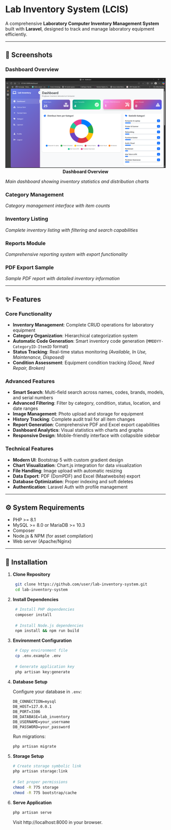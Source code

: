 # Lab Inventory System (LCIS)

A comprehensive **Laboratory Computer Inventory Management System** built with **Laravel**, designed to track and manage laboratory equipment efficiently.

---

## 📸 Screenshots

### Dashboard Overview
<p align="center">
  <img src="https://github.com/MIAbidin/lab-inventory-system/blob/main/public/img/dashboard.png?raw=true" alt="Dashboard" width="600"/>
  <br>
  <b>Dashboard Overview</b>
</p>

*Main dashboard showing inventory statistics and distribution charts*

### Category Management
*Category management interface with item counts*

### Inventory Listing
*Complete inventory listing with filtering and search capabilities*

### Reports Module
*Comprehensive reporting system with export functionality*

### PDF Export Sample
*Sample PDF report with detailed inventory information*

---

## ✨ Features

### Core Functionality
- **Inventory Management**: Complete CRUD operations for laboratory equipment  
- **Category Organization**: Hierarchical categorization system  
- **Automatic Code Generation**: Smart inventory code generation (`MMDDYY-CategoryID-ItemID` format)  
- **Status Tracking**: Real-time status monitoring *(Available, In Use, Maintenance, Disposed)*  
- **Condition Assessment**: Equipment condition tracking *(Good, Need Repair, Broken)*  

### Advanced Features
- **Smart Search**: Multi-field search across names, codes, brands, models, and serial numbers  
- **Advanced Filtering**: Filter by category, condition, status, location, and date ranges  
- **Image Management**: Photo upload and storage for equipment  
- **History Tracking**: Complete audit trail for all item changes  
- **Report Generation**: Comprehensive PDF and Excel export capabilities  
- **Dashboard Analytics**: Visual statistics with charts and graphs  
- **Responsive Design**: Mobile-friendly interface with collapsible sidebar  

### Technical Features
- **Modern UI**: Bootstrap 5 with custom gradient design  
- **Chart Visualization**: Chart.js integration for data visualization  
- **File Handling**: Image upload with automatic resizing  
- **Data Export**: PDF (DomPDF) and Excel (Maatwebsite) export  
- **Database Optimization**: Proper indexing and soft deletes  
- **Authentication**: Laravel Auth with profile management  

---

## ⚙️ System Requirements

- PHP >= 8.1  
- MySQL >= 8.0 or MariaDB >= 10.3  
- Composer  
- Node.js & NPM (for asset compilation)  
- Web server (Apache/Nginx)  

---

## 🚀 Installation

1. **Clone Repository**
   ```bash
    git clone https://github.com/user/lab-inventory-system.git
    cd lab-inventory-system

2. **Install Dependencies**
   ```bash
    # Install PHP dependencies
    composer install

    # Install Node.js dependencies
    npm install && npm run build

2. **Environment Configuration**
   ```bash
    # Copy environment file
    cp .env.example .env

    # Generate application key
    php artisan key:generate

4. **Database Setup**

    Configure your database in `.env`:

    ```env
    DB_CONNECTION=mysql
    DB_HOST=127.0.0.1
    DB_PORT=3306
    DB_DATABASE=lab_inventory
    DB_USERNAME=your_username
    DB_PASSWORD=your_password
    ```
    Run migrations:
    ```bash
    php artisan migrate
    ```
5. **Storage Setup**
    ```bash
    # Create storage symbolic link
    php artisan storage:link

    # Set proper permissions
    chmod -R 775 storage
    chmod -R 775 bootstrap/cache

6. **Serve Application**
    ```bash
    php artisan serve
    ```
    Visit http://localhost:8000 in your browser.
